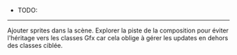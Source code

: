 + TODO:
-------

Ajouter sprites dans la scène.
Explorer la piste de la composition pour éviter l'héritage vers les classes Gfx car cela oblige à gérer les updates en dehors des classes ciblée.

